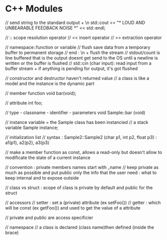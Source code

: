 # C++ Modules


// send string to the standard output + \n
std::cout << "* LOUD AND UNBEARABLE FEEDBACK NOISE *" << std::endl;

// :: scope resolution operator
// << insert operator
// >> extraction operator

// namespace::function or variable
// flush save data from a temporary buffer to permanent storage
// end : \n + flush the stream
// stdout/count is line buffered that is the output doesnt get send to the OS until a newline is written or the buffer is flushed
// std::cin (char input): read input from a buffer stream + if anything is pending for output, it's got flushed

// constructor and destructor haven't returned value
// a class is like a model and the instance is the dynamic part

// member function
void bar(void);

// attribute
int foo;

// type - classname - identifier - parameters
void Sample::bar (void)

// instance variable = the Sample class has been instancied
// a stack variable
Sample instance;

// initialization list
// syntax : Sample2::Sample2 (char p1, int p2, float p3) : a1(p1), a2(p2), a3(p3)

// make a member function as const, allows a read-only but doesn't allow to modificate the state of a current instance

// convention : private members names start with _name
// keep private as much as possible and put public only the info that the user need : what to keep internal and to expose outside

// class vs struct : scope of class is private by default and public for the struct

// accessors
// setter : set a (private) attribute (ex setFoo())
// getter : which will be const (ex getFoo()) and used to get the value of a attribute

// private and public are access specificier

// namespace
// a class is declared (class name)then defined (inside the brace)
